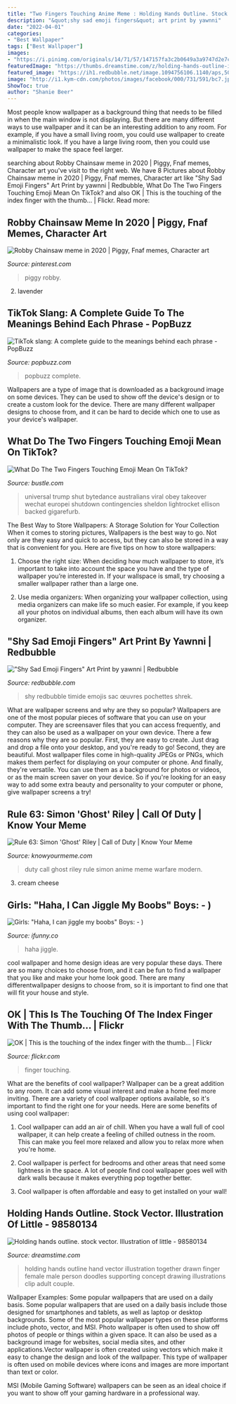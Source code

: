 ```yaml
---
title: "Two Fingers Touching Anime Meme : Holding Hands Outline. Stock Vector. Illustration Of Little"
description: "&quot;shy sad emoji fingers&quot; art print by yawnni"
date: "2022-04-01"
categories:
- "Best Wallpaper"
tags: ["Best Wallpaper"]
images:
- "https://i.pinimg.com/originals/14/71/57/147157fa3c2b0649a3a9747d2e7cee90.png"
featuredImage: "https://thumbs.dreamstime.com/z/holding-hands-outline-illustration-doodles-hand-drawn-female-male-person-concept-supporting-you-me-together-98580134.jpg"
featured_image: "https://ih1.redbubble.net/image.1094756106.1140/aps,504x498,small,transparent-pad,600x600,f8f8f8.jpg"
image: "http://i1.kym-cdn.com/photos/images/facebook/000/731/591/bc7.jpg"
ShowToc: true
author: "Shanie Beer"
---
```



Most people know wallpaper as a background thing that needs to be filled in when the main window is not displaying. But there are many different ways to use wallpaper and it can be an interesting addition to any room. For example, if you have a small living room, you could use wallpaper to create a minimalistic look. If you have a large living room, then you could use wallpaper to make the space feel larger.

	

		
searching about Robby Chainsaw meme in 2020 | Piggy, Fnaf memes, Character art you've visit to the right web. We have 8 Pictures about Robby Chainsaw meme in 2020 | Piggy, Fnaf memes, Character art like &quot;Shy Sad Emoji Fingers&quot; Art Print by yawnni | Redbubble, What Do The Two Fingers Touching Emoji Mean On TikTok? and also OK | This is the touching of the index finger with the thumb… | Flickr. Read more:
		
    
## Robby Chainsaw Meme In 2020 | Piggy, Fnaf Memes, Character Art

<img loading=lazy src="https://i.pinimg.com/originals/14/71/57/147157fa3c2b0649a3a9747d2e7cee90.png" onerror="this.onerror=null;this.src='https://tse2.mm.bing.net/th?id=OIP.W1Zp2vxYjzcQ4tAbvGXAjwHaEK&amp;pid=15.1';" alt="Robby Chainsaw meme in 2020 | Piggy, Fnaf memes, Character art">

_Source: pinterest.com_

>piggy robby. 

	

2. lavender 

    
## TikTok Slang: A Complete Guide To The Meanings Behind Each Phrase - PopBuzz

<img loading=lazy src="https://assets.popbuzz.com/2021/05/what-do-the-finger-emojis-mean-on-tiktok-1612367742-view-0.png" onerror="this.onerror=null;this.src='https://tse2.mm.bing.net/th?id=OIP.K3TlIbjIIz07bA4P5eS9_gHaGB&amp;pid=15.1';" alt="TikTok slang: A complete guide to the meanings behind each phrase - PopBuzz">

_Source: popbuzz.com_

>popbuzz complete. 

	

Wallpapers are a type of image that is downloaded as a background image on some devices. They can be used to show off the device's design or to create a custom look for the device. There are many different wallpaper designs to choose from, and it can be hard to decide which one to use as your device's wallpaper.

    
## What Do The Two Fingers Touching Emoji Mean On TikTok?

<img loading=lazy src="https://imgix.bustle.com/uploads/getty/2020/8/31/6aec1e48-68e6-4f58-912a-3b01599648be-getty-1228169933.jpg?w=1200&amp;h=630&amp;fit=crop&amp;crop=faces&amp;fm=jpg" onerror="this.onerror=null;this.src='https://tse4.mm.bing.net/th?id=OIP.uftg0sdNoO8EHGGS5dTRBAHaD4&amp;pid=15.1';" alt="What Do The Two Fingers Touching Emoji Mean On TikTok?">

_Source: bustle.com_

>universal trump shut bytedance australians viral obey takeover wechat europei shutdown contingencies sheldon lightrocket ellison backed gigarefurb. 

	

The Best Way to Store Wallpapers: A Storage Solution for Your Collection
When it comes to storing pictures, Wallpapers is the best way to go. Not only are they easy and quick to access, but they can also be stored in a way that is convenient for you. Here are five tips on how to store wallpapers:
1) Choose the right size: When deciding how much wallpaper to store, it’s important to take into account the space you have and the type of wallpaper you’re interested in. If your wallspace is small, try choosing a smaller wallpaper rather than a large one.

2) Use media organizers: When organizing your wallpaper collection, using media organizers can make life so much easier. For example, if you keep all your photos on individual albums, then each album will have its own organizer.

    
## &quot;Shy Sad Emoji Fingers&quot; Art Print By Yawnni | Redbubble

<img loading=lazy src="https://ih1.redbubble.net/image.1094756106.1140/aps,504x498,small,transparent-pad,600x600,f8f8f8.jpg" onerror="this.onerror=null;this.src='https://tse3.mm.bing.net/th?id=OIP.JRz4KX6YDUpdkI06-jp1xQHaHa&amp;pid=15.1';" alt="&quot;Shy Sad Emoji Fingers&quot; Art Print by yawnni | Redbubble">

_Source: redbubble.com_

>shy redbubble timide emojis sac œuvres pochettes shrek. 

	

What are wallpaper screens and why are they so popular?
Wallpapers are one of the most popular pieces of software that you can use on your computer. They are screensaver files that you can access frequently, and they can also be used as a wallpaper on your own device. There a few reasons why they are so popular. First, they are easy to create. Just drag and drop a file onto your desktop, and you're ready to go! Second, they are beautiful. Most wallpaper files come in high-quality JPEGs or PNGs, which makes them perfect for displaying on your computer or phone. And finally, they're versatile. You can use them as a background for photos or videos, or as the main screen saver on your device. So if you're looking for an easy way to add some extra beauty and personality to your computer or phone, give wallpaper screens a try!

    
## Rule 63: Simon &#039;Ghost&#039; Riley | Call Of Duty | Know Your Meme

<img loading=lazy src="http://i1.kym-cdn.com/photos/images/facebook/000/731/591/bc7.jpg" onerror="this.onerror=null;this.src='https://tse3.mm.bing.net/th?id=OIP.phVpikuGKfm_aKWAVVfsMQHaDt&amp;pid=15.1';" alt="Rule 63: Simon &#039;Ghost&#039; Riley | Call of Duty | Know Your Meme">

_Source: knowyourmeme.com_

>duty call ghost riley rule simon anime meme warfare modern. 

	

3. cream cheese 

    
## Girls: &quot;Haha, I Can Jiggle My Boobs&quot; Boys: - )

<img loading=lazy src="https://img.ifunny.co/images/a35767e5f0b801ff0cf642a32f5dc139c22449c08e4c948a5c11d5936e6df22c_3.jpg" onerror="this.onerror=null;this.src='https://tse4.mm.bing.net/th?id=OIP.rcJpq4x5lHo7YibmUsHtEgHaHa&amp;pid=15.1';" alt="Girls: &quot;Haha, I can jiggle my boobs&quot; Boys: - )">

_Source: ifunny.co_

>haha jiggle. 

	

cool wallpaper and home design ideas are very popular these days. There are so many choices to choose from, and it can be fun to find a wallpaper that you like and make your home look good. There are many differentwallpaper designs to choose from, so it is important to find one that will fit your house and style.

    
## OK | This Is The Touching Of The Index Finger With The Thumb… | Flickr

<img loading=lazy src="https://c2.staticflickr.com/2/1046/1466676391_31d2d8b0a6_z.jpg?zz=1" onerror="this.onerror=null;this.src='https://tse1.mm.bing.net/th?id=OIP.zoUJYEngqUpJimA7lGOzcwHaFj&amp;pid=15.1';" alt="OK | This is the touching of the index finger with the thumb… | Flickr">

_Source: flickr.com_

>finger touching. 

	

What are the benefits of cool wallpaper?
Wallpaper can be a great addition to any room. It can add some visual interest and make a home feel more inviting. There are a variety of cool wallpaper options available, so it's important to find the right one for your needs. Here are some benefits of using cool wallpaper: 
1. Cool wallpaper can add an air of chill. When you have a wall full of cool wallpaper, it can help create a feeling of chilled outness in the room. This can make you feel more relaxed and allow you to relax more when you're home. 

2. Cool wallpaper is perfect for bedrooms and other areas that need some lightness in the space. A lot of people find cool wallpaper goes well with dark walls because it makes everything pop together better. 

3. Cool wallpaper is often affordable and easy to get installed on your wall!

    
## Holding Hands Outline. Stock Vector. Illustration Of Little - 98580134

<img loading=lazy src="https://thumbs.dreamstime.com/z/holding-hands-outline-illustration-doodles-hand-drawn-female-male-person-concept-supporting-you-me-together-98580134.jpg" onerror="this.onerror=null;this.src='https://tse4.mm.bing.net/th?id=OIP.zW5Ob7Lg2N6qX3XDK3BfSQHaHG&amp;pid=15.1';" alt="Holding hands outline. stock vector. Illustration of little - 98580134">

_Source: dreamstime.com_

>holding hands outline hand vector illustration together drawn finger female male person doodles supporting concept drawing illustrations clip adult couple. 

	

Wallpaper Examples: Some popular wallpapers that are used on a daily basis.
Some popular wallpapers that are used on a daily basis include those designed for smartphones and tablets, as well as laptop or desktop backgrounds. Some of the most popular wallpaper types on these platforms include photo, vector, and MSI. 
Photo wallpaper is often used to show off photos of people or things within a given space. It can also be used as a background image for websites, social media sites, and other applications.Vector wallpaper is often created using vectors which make it easy to change the design and look of the wallpaper. This type of wallpaper is often used on mobile devices where icons and images are more important than text or color. 

MSI (Mobile Gaming Software) wallpapers can be seen as an ideal choice if you want to show off your gaming hardware in a professional way.

